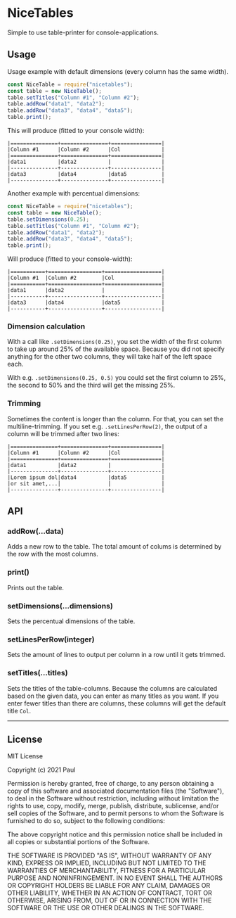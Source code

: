 # NiceTables
Simple to use table-printer for console-applications.

## Usage
Usage example with default dimensions (every column has the same width).

```js
const NiceTable = require("nicetables");
const table = new NiceTable();
table.setTitles("Column #1", "Column #2");
table.addRow("data1", "data2");
table.addRow("data3", "data4", "data5");
table.print();
```
This will produce (fitted to your console width):
```
|===============+===============+================|
|Column #1      |Column #2      |Col             |
|===============+===============+================|
|data1          |data2          |                |
|---------------+---------------+----------------|
|data3          |data4          |data5           |
|---------------+---------------+----------------|
```

Another example with percentual dimensions:
```js
const NiceTable = require("nicetables");
const table = new NiceTable();
table.setDimensions(0.25);
table.setTitles("Column #1", "Column #2");
table.addRow("data1", "data2");
table.addRow("data3", "data4", "data5");
table.print();
```
Will produce (fitted to your console-width):
```
|===========+=================+==================|
|Column #1  |Column #2        |Col               |
|===========+=================+==================|
|data1      |data2            |                  |
|-----------+-----------------+------------------|
|data3      |data4            |data5             |
|-----------+-----------------+------------------|
```

### Dimension calculation
With a call like `.setDimensions(0.25)`, you set the width of the first column to take up around 25% of the available space.
Because you did not specify anything for the other two columns, they will take half of the left space each.

With e.g. `.setDimensions(0.25, 0.5)` you could set the first column to 25%, the second to 50% and the third will get the missing 25%.

### Trimming
Sometimes the content is longer than the column. For that, you can set the multiline-trimming.
If you set e.g. `.setLinesPerRow(2)`, the output of a column will be trimmed after two lines:
```
|===============+===============+================|
|Column #1      |Column #2      |Col             |
|===============+===============+================|
|data1          |data2          |                |
|---------------+---------------+----------------|
|Lorem ipsum dol|data4          |data5           |
|or sit amet,...|               |                |
|---------------+---------------+----------------|
```
## API
### addRow(...data)
Adds a new row to the table. The total amount of colums is determined by the row with the most columns.

### print()
Prints out the table.

### setDimensions(...dimensions)
Sets the percentual dimensions of the table.

### setLinesPerRow(integer)
Sets the amount of lines to output per column in a row until it gets trimmed.

### setTitles(...titles)
Sets the titles of the table-columns. Because the columns are calculated based on the given data, you can enter as many titles as you want. If you enter fewer titles than there are columns, these columns will get the default title `Col`.

---

## License
MIT License

Copyright (c) 2021 Paul

Permission is hereby granted, free of charge, to any person obtaining a copy
of this software and associated documentation files (the "Software"), to deal
in the Software without restriction, including without limitation the rights
to use, copy, modify, merge, publish, distribute, sublicense, and/or sell
copies of the Software, and to permit persons to whom the Software is
furnished to do so, subject to the following conditions:

The above copyright notice and this permission notice shall be included in all
copies or substantial portions of the Software.

THE SOFTWARE IS PROVIDED "AS IS", WITHOUT WARRANTY OF ANY KIND, EXPRESS OR
IMPLIED, INCLUDING BUT NOT LIMITED TO THE WARRANTIES OF MERCHANTABILITY,
FITNESS FOR A PARTICULAR PURPOSE AND NONINFRINGEMENT. IN NO EVENT SHALL THE
AUTHORS OR COPYRIGHT HOLDERS BE LIABLE FOR ANY CLAIM, DAMAGES OR OTHER
LIABILITY, WHETHER IN AN ACTION OF CONTRACT, TORT OR OTHERWISE, ARISING FROM,
OUT OF OR IN CONNECTION WITH THE SOFTWARE OR THE USE OR OTHER DEALINGS IN THE
SOFTWARE.
